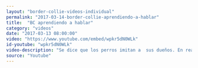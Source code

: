 ```yaml
---
layout: "border-collie-videos-individual"
permalink: "2017-03-14-border-collie-aprendiendo-a-hablar"
title:  "BC aprendiendo a hablar"
category: "videos"
date: "2017-03-13 08:00:00"
video: "https://www.youtube.com/embed/wpkr5dN0WLk"
id-youtube: "wpkr5dN0WLk"
video-description: "Se dice que los perros imitan a  sus dueños. En realidad lo que sucede es que se aproximan poco a poco a la respuesta correcta o a lo que esperamos de ellos (moldeling). Como en este video en el que el Border Collie intenta hablar como le indica su dueño"
source: "Youtube"
---
```

